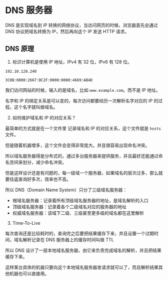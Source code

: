 # DNS 服务器


DNS 是实现域名到 IP 转换的网络协议，当访问网页的时候，浏览器首先会通过 DNS 协议把域名转换为 IP，然后再向这个 IP 发送 HTTP 请求。



## DNS 原理

1. 标识计算机是使用 IP 地址，IPv4 有 32 位，IPv6 有 128 位。

``` 
192.10.128.240

3C0B:0000:2667:BC2F:0000:0000:4669:AB4D

```

我们访问网站的时候，输入的是域名，比如 `www.example.com`。而不是 IP 地址。 

名字和 IP 的绑定关系是可以变的，每次访问都要经历一次解析名字对应的 IP 的过程。这个名字就叫做域名。

2. 如何维护域名和 IP 的对应关系？

最简单的方式就是在一个文件里 记录域名和 IP 的对应关系，这个文件就是 `hosts` 文件。

但是随着机器增多，这个文件会变得非常庞大。并且很容易出现命名冲突。

所以域名服务器得是分布式的，通过多台服务器来提供服务，并且最好还能通过命名空间来划分，减少命名冲突。

但是这样设计还是有问题的，每一级域一个服务器，如果域名的层次过多，那么就要往返查询好多次，效率也不高。

所以 DNS（Domain Name System）只分了三级域名服务器：

 + 根域名服务器：记录着所有顶级域名服务器的地址，是域名解析的入口
 + 顶级域名服务器：记录着各个二级域名对应的服务器的地址
 + 权威域名服务器：该域下二级、三级甚至更多级的域名都在这里解析


3. Time-To-Live

每次查询还是比较耗时的，查询完之后要把结果缓存下来，并且设置一个过期时间，域名解析记录在 DNS 服务器上的缓存时间叫做 TTL


所以 DNS 设计了一层本地域名服务器，由它来负责完成域名的解析，并且把结果缓存下来。

这样某台具体的机器只要向这个本地域名服务器发请求就可以了，而且解析结果其他机器也可以直接用。

